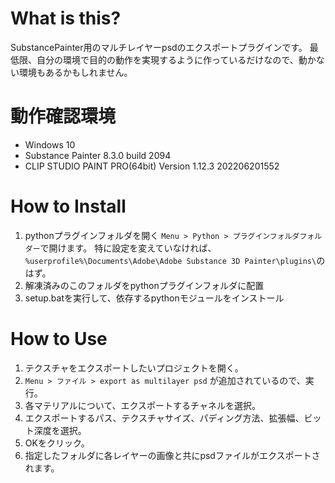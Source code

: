 # What is this?
SubstancePainter用のマルチレイヤーpsdのエクスポートプラグインです。
最低限、自分の環境で目的の動作を実現するように作っているだけなので、動かない環境もあるかもしれません。

# 動作確認環境
- Windows 10
- Substance Painter 8.3.0 build 2094
- CLIP STUDIO PAINT PRO(64bit) Version 1.12.3 202206201552

# How to Install
1. pythonプラグインフォルダを開く
   `Menu > Python > プラグインフォルダフォルダー`で開けます。
   特に設定を変えていなければ、`%userprofile%\Documents\Adobe\Adobe Substance 3D Painter\plugins\`のはず。
2. 解凍済みのこのフォルダをpythonプラグインフォルダに配置
3. setup.batを実行して、依存するpythonモジュールをインストール

# How to Use
1. テクスチャをエクスポートしたいプロジェクトを開く。
2. `Menu > ファイル > export as multilayer psd` が追加されているので、実行。
3. 各マテリアルについて、エクスポートするチャネルを選択。
4. エクスポートするパス、テクスチャサイズ、パディング方法、拡張幅、ビット深度を選択。
5. OKをクリック。
6. 指定したフォルダに各レイヤーの画像と共にpsdファイルがエクスポートされます。